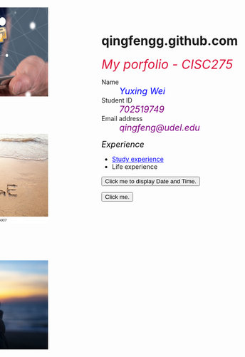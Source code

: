 # qingfengg.github.com
<html>
<script>
  var word = " Welcome to my Portfolio";
  alert(word);
</script>
<style>
a{color:blue;}
a:hover{color:red;}
body
  {
    background-image:url(pexx.jpg);}
.BLUE {
  color: blue;
  font-size:140%;}
.YELLOW{
  color: purple;
  font-size:140%
}
.Title{
  color:crimson;
  font-size:200%}
.second{ position: relative; right: 420px; bottom:450px}
.third{position: relative; bottom:400px; right:420px}
.forth{position: relative; right:420px; bottom:350px}
.Expe{color: black;font-size:130%}
  </style>
  <head>
      <em class="Title">My porfolio - CISC275</em>  
  </head>
  <body>  
    <dl> 
      <dt>Name</dt> 
      <dd><em class="BLUE">Yuxing Wei</em></dd>
      <dt>Student ID</dt> 
      <dd><em class="YELLOW">702519749</em></dd>
      <dt>Email address</dt> 
      <dd><em class="YELLOW">qingfeng@udel.edu</em></dd>
    </dl>
    <p><em class="Expe">Experience</em></p>
    <ul>
      <li><a href="https://qingfengg.github.io/studyexpe.md">Study experience</a></li>
      <li>Life experience</li>
    </ul>
    <p>    
    <button type="button" onclick="document.getElementById('demo').innerHTML = Date()">
    Click me to display Date and Time.</button>
    <p id="demo"></p>
    </p>
    <p>
      <button onclick = "alert('Hello')">Click me.</button>
    <p class="second">
      <img src="central-repository-scaled.jpg" width="300" height="200" >
      <br><a href="https://github.com/QingFenGG/qingfengg.github.com" > <strong>My Github Repository</strong> </a>
    </p>
  <p class="third">
      <img src="change.jpg" width="300" height="200">
      <br><a href="https://qingfengg.github.io/changelog.html" > <strong>Change Log</strong> </a>
  </p>

  <p class="forth">
      <img src="future.jpg" width="300" height="200">
      <br><a href="https://qingfengg.github.io/TODO.html" > <strong>TODO</strong> </a>
  </p>
  </body>
</html>
